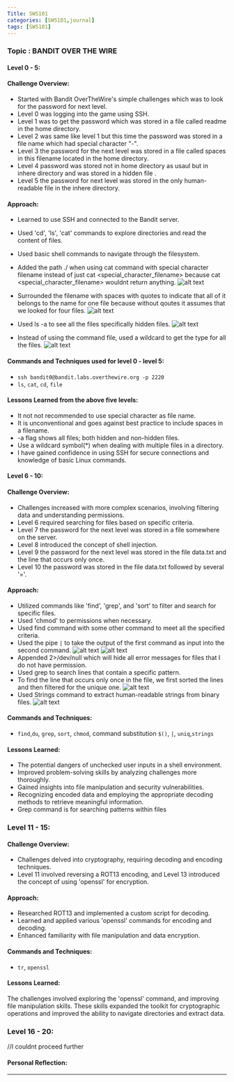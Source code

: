 ```yaml
---
Title: SWS101
categories: [SWS101,journal]
tags: [SWS101]
---
```

### Topic : BANDIT OVER THE WIRE


#### Level 0 - 5:

#### Challenge Overview:
- Started with Bandit OverTheWire's simple challenges which was to look for the password for next level.
- Level 0 was logging into the game using SSH.
- Level 1 was to get the password which was stored in a file called readme in the home directory.
- Level 2 was same like level 1 but this time the password was stored in a file name which had special character "-".
- Level 3 the password for the next level was stored in a file called spaces in this filename located in the home directory.
- Level 4 password was stored not in home directory as usaul but in inhere directory and was stored in a hidden file .
- Level 5 the password for next level was stored in the only human-readable file in the inhere directory.

#### Approach:
- Learned to use SSH and connected to the Bandit server.
- Used 'cd', 'ls', 'cat' commands to explore directories and read the content of files.
- Used basic shell commands to navigate through the filesystem.
- Added the path ./ when using cat command with special character filename instead of just cat <special_character_filename> because cat <special_character_filename> wouldnt return anything.
![alt text](image-8.png)
- Surrounded the filename with spaces with quotes to indicate that all of it belongs to the name for one file because without qoutes it assumes that  we looked for four files.
![alt text](image-9.png)
- Used ls -a to see all the files specifically hidden files.
![alt text](image-10.png)

- Instead of using the command file<filename>, used a wildcard to get the type for all the files.
![alt text](image-11.png)

#### Commands and Techniques used for level 0 - level 5:
- `ssh bandit0@bandit.labs.overthewire.org -p 2220`
- `ls`, `cat`, `cd`, `file`

#### Lessons Learned from the above five levels:
- It not not recommended to use special character as file name.
- It is unconventional and goes against best practice to include spaces in a filename.
- -a flag shows all files; both hidden and non-hidden files.
- Use a wildcard symbol(*) when dealing with multiple files in a directory.
- I have gained confidence in using SSH for secure connections and knowledge of basic Linux commands.

#### Level 6 - 10:

#### Challenge Overview:
- Challenges increased with more complex scenarios, involving filtering data and understanding permissions.
- Level 6 required searching for files based on specific criteria.
- Level 7 the password for the next level was stored in a file somewhere on the server.
- Level 8 introduced the concept of shell injection.
- Level 9 the password for the next level was stored in the file data.txt  and the line that occurs only once.
- Level 10 the password was stored in the file data.txt followed by several '='.

#### Approach:
- Utilized commands like 'find', 'grep', and 'sort' to filter and search for specific files.
- Used 'chmod' to permissions when necessary.
- Used find command with some other command to meet all the specified criteria.
- Used the pipe `|` to take the output of the first command as input into the second command.
![alt text](image-12.png)
![alt text](image-13.png)
- Appended 2>/dev/null which will hide all error messages for files that I do not have permission.
- Used grep to search lines that contain a specific pattern.
- To find the line that occurs only once in the file, we first sorted the lines and then filtered for the unique one.
![alt text](image-14.png)
- Used Strings command to extract human-readable strings from binary files.
![alt text](image-15.png)
#### Commands and Techniques:
- `find`,`du`, `grep`, `sort`, `chmod`, command substitution `$()`, `|`, `uniq`,`strings`

#### Lessons Learned:
- The potential dangers of unchecked user inputs in a shell environment.
- Improved problem-solving skills by analyzing challenges more thoroughly.
- Gained insights into file manipulation and security vulnerabilities.
- Recognizing encoded data and employing the appropriate decoding methods to retrieve meaningful information.
- Grep command is for searching patterns within files

### Level 11 - 15:

#### Challenge Overview:
- Challenges delved into cryptography, requiring decoding and encoding techniques.
- Level 11 involved reversing a ROT13 encoding, and Level 13 introduced the concept of using 'openssl' for encryption.

#### Approach:
- Researched ROT13 and implemented a custom script for decoding.
- Learned and applied various 'openssl' commands for encoding and decoding.
- Enhanced familiarity with file manipulation and data encryption.

#### Commands and Techniques:
- `tr`, `openssl`

#### Lessons Learned:
The challenges involved exploring the 'openssl' command, and improving file manipulation skills. These skills expanded the toolkit for cryptographic operations and improved the ability to navigate directories and extract data.

### Level 16 - 20:
//I couldnt proceed further

#### Personal Reflection:


---